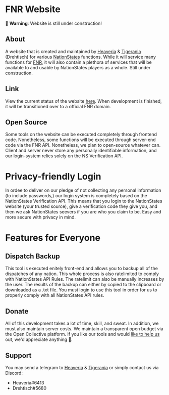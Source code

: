# FNR Website
🛑 **Warning**: Website is still under construction!
## About
A website that is created and maintained by [Heaveria](https://www.nationstates.net/nation=heaveria) &
[Tigerania](https://www.nationstates.net/nation=tigerania) (Drehtisch) for various 
[NationStates](https://www.nationstates.net) functions. 
While it will service many functions for [FNR](https://www.nationstates.net/region=the_free_nations_region),
it will also contain a plethora of services that will be available to and 
usable by NationStates players as a whole. Still under construction.

## Link
View the current status of the website [here](https://free-nations-region.github.io/FNR-Website/).
When development is finished, it will be transitioned over to a official FNR domain.

## Open Source
Some tools on the website can be executed completely through frontend code. Nonetheless, some functions
will be executed through server-end code via the FNR API. Nonetheless, we plan to open-source whatever can.
Client and server never store any personally identifiable information, and our login-system relies solely on the
NS Verification API.

# Privacy-friendly Login
In ordee to deliver on our pledge of not collecting any personal information (to include passwords,) our login system is completely based on the NationStates Verification API. This means that you login to the NationStates website (your trusted source), give a verification code they give you, and then we ask NationStates seevers if you are who you claim to be. Easy and more secure with privacy in mind.

# Features for Everyone
## Dispatch Backup
This tool is executed enitely front-end and allows you to backup all of the dispatches of any nation. This whole process is also ratelimited to comply with NationStates API Rules. The ratelimit can also be manually increases by the user. The results of the backup can either by copied to the clipboard or downloaded as a .txt file. You must login to use this tool in order for us to properly comply with all NationStates API rules.

## Donate
All of this development takes a lot of time, skill, and sweat. In addition, we must also maintain server costs.
We maintain a transparent open budget via the Open Collective platform. If you like our tools and would 
[like to help us](https://opencollective.com/fnr) out, we'd appreciate anything 💖.

## Support
You may send a telegram to [Heaveria](https://www.nationstates.net/nation=heaveria) &
[Tigerania](https://www.nationstates.net/nation=tigerania) or simply contact us via Discord:
- Heaveria#6413
- Drehtisch#5680

